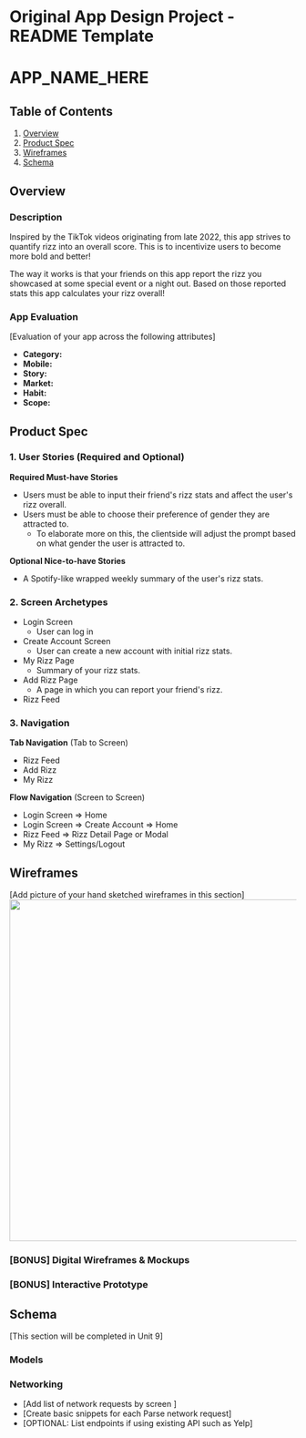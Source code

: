 # Original App Design Project - README Template

# APP_NAME_HERE

## Table of Contents

1. [Overview](#Overview)
1. [Product Spec](#Product-Spec)
1. [Wireframes](#Wireframes)
1. [Schema](#Schema)

## Overview

### Description

Inspired by the TikTok videos originating from late 2022, this app strives to quantify rizz into an overall score. This is to incentivize users to become more bold and better! 

The way it works is that your friends on this app report the rizz you showcased at some special event or a night out. Based on those reported stats this app calculates your rizz overall!

### App Evaluation

[Evaluation of your app across the following attributes]

- **Category:**
- **Mobile:**
- **Story:**
- **Market:**
- **Habit:**
- **Scope:**

## Product Spec

### 1. User Stories (Required and Optional)

**Required Must-have Stories**

- Users must be able to input their friend's rizz stats and affect the user's rizz overall.
- Users must be able to choose their preference of gender they are attracted to.
  - To elaborate more on this, the clientside will adjust the prompt based on what gender the user is attracted to.

**Optional Nice-to-have Stories**

- A Spotify-like wrapped weekly summary of the user's rizz stats.

### 2. Screen Archetypes

- Login Screen
  - User can log in
- Create Account Screen
  - User can create a new account with initial rizz stats.
- My Rizz Page
  - Summary of your rizz stats.
- Add Rizz Page
  - A page in which you can report your friend's rizz.
- Rizz Feed

### 3. Navigation

**Tab Navigation** (Tab to Screen)

- Rizz Feed
- Add Rizz
- My Rizz

**Flow Navigation** (Screen to Screen)

- Login Screen => Home
- Login Screen => Create Account => Home
- Rizz Feed => Rizz Detail Page or Modal
- My Rizz => Settings/Logout

## Wireframes

[Add picture of your hand sketched wireframes in this section]
<img src="YOUR_WIREFRAME_IMAGE_URL" width=600>

### [BONUS] Digital Wireframes & Mockups

### [BONUS] Interactive Prototype

## Schema

[This section will be completed in Unit 9]

### Models

### Networking

- [Add list of network requests by screen ]
- [Create basic snippets for each Parse network request]
- [OPTIONAL: List endpoints if using existing API such as Yelp]
